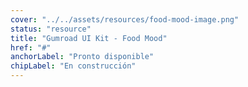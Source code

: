 ```yaml
---
cover: "../../assets/resources/food-mood-image.png"
status: "resource"
title: "Gumroad UI Kit - Food Mood"
href: "#"
anchorLabel: "Pronto disponible"
chipLabel: "En construcción"
---
```

